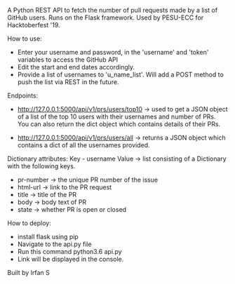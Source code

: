A Python REST API to fetch the number of pull requests made by a list of GitHub users. Runs on the Flask framework. Used by PESU-ECC for Hacktoberfest '19.

How to use:
- Enter your username and password, in the 'username' and 'token' variables to access the GitHub API
- Edit the start and end dates accordingly.
- Provide a list of usernames to 'u_name_list'. Will add a POST method to push the list via REST in the future.

Endpoints:
- http://127.0.0.1:5000/api/v1/prs/users/top10 -> used to get a JSON object of a list of the top 10 users with their usernames and number of PRs. You can also return the dict object which contains details of their PRs.

- http://127.0.0.1:5000/api/v1/prs/users/all -> returns a JSON object which contains a dict of all the usernames provided.

Dictionary attributes:
Key - username
Value -> list consisting of a Dictionary with the following keys.
- pr-number -> the unique PR number of the issue
- html-url -> link to the PR request
- title -> title of the PR
- body -> body text of PR
- state -> whether PR is open or closed

How to deploy:
- install flask using pip
- Navigate to the api.py file
- Run this command
    python3.6 api.py
- Link will be displayed in the console.











Built by Irfan S
